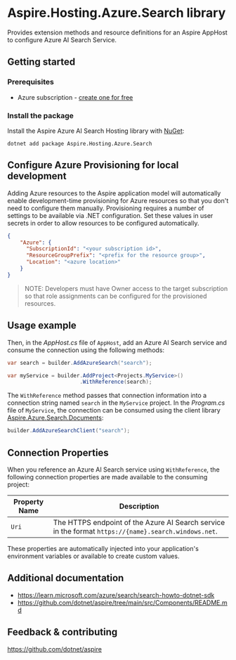 # Aspire.Hosting.Azure.Search library

Provides extension methods and resource definitions for an Aspire AppHost to configure Azure AI Search Service.

## Getting started

### Prerequisites

- Azure subscription - [create one for free](https://azure.microsoft.com/free/)

### Install the package

Install the Aspire Azure AI Search Hosting library with [NuGet](https://www.nuget.org):

```dotnetcli
dotnet add package Aspire.Hosting.Azure.Search
```

## Configure Azure Provisioning for local development

Adding Azure resources to the Aspire application model will automatically enable development-time provisioning
for Azure resources so that you don't need to configure them manually. Provisioning requires a number of settings
to be available via .NET configuration. Set these values in user secrets in order to allow resources to be configured
automatically.

```json
{
    "Azure": {
      "SubscriptionId": "<your subscription id>",
      "ResourceGroupPrefix": "<prefix for the resource group>",
      "Location": "<azure location>"
    }
}
```

> NOTE: Developers must have Owner access to the target subscription so that role assignments
> can be configured for the provisioned resources.

## Usage example

Then, in the _AppHost.cs_ file of `AppHost`, add an Azure AI Search service and consume the connection using the following methods:

```csharp
var search = builder.AddAzureSearch("search");

var myService = builder.AddProject<Projects.MyService>()
                       .WithReference(search);
```

The `WithReference` method passes that connection information into a connection string named `search` in the `MyService` project. In the _Program.cs_ file of `MyService`, the connection can be consumed using the client library [Aspire.Azure.Search.Documents](https://www.nuget.org/packages/Aspire.Azure.Search.Documents):

```csharp
builder.AddAzureSearchClient("search");
```

## Connection Properties

When you reference an Azure AI Search service using `WithReference`, the following connection properties are made available to the consuming project:

| Property Name | Description |
|---------------|-------------|
| `Uri` | The HTTPS endpoint of the Azure AI Search service in the format `https://{name}.search.windows.net`. |

These properties are automatically injected into your application's environment variables or available to create custom values.

## Additional documentation

* https://learn.microsoft.com/azure/search/search-howto-dotnet-sdk
* https://github.com/dotnet/aspire/tree/main/src/Components/README.md

## Feedback & contributing

https://github.com/dotnet/aspire
